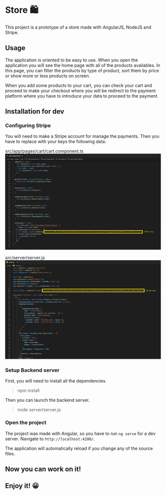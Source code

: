# Store 🛍️

This project is a prototype of a store made with AngularJS, NodeJS and Stripe. 

## Usage

The application is oriented to be easy to use. When you open the application you will see the home page with all of the products availables. In this page, you can filter the products by type of product, sort them by price or show more or less products on screen. 

When you add some products to your cart, you can check your cart and proceed to make your checkout where you will be redirect to the payment platform where you have to introduce your data to proceed to the payment.

## Installation for dev

### Configuring Stripe

You will need to make a Stripe account for manage the payments. Then you have to replace with your keys the following data:

src/app/pages/cart/cart.component.ts
![Public Key](/images/PublicKey.png)

src/server/server.js
![Secret Key](/images/SecretKey.png)

### Setup Backend server

First, you will need to install all the dependencies.

> npm install

Then you can launch the backend server.

> node server/server.js

### Open the project

The project was made with Angular, so you have to run `ng serve` for a dev server. Navigate to `http://localhost:4200/`. 

The application will automatically reload if you change any of the source files.

## Now you can work on it!
## Enjoy it! 😀
